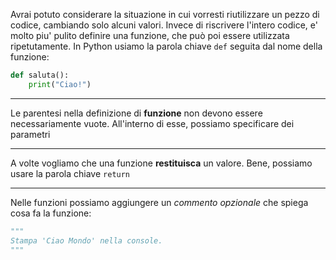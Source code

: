 Avrai potuto considerare la situazione in cui vorresti riutilizzare un pezzo di codice, cambiando solo alcuni valori.
Invece di riscrivere l'intero codice, e' molto piu' pulito definire una funzione, che può poi essere utilizzata ripetutamente.
In Python usiamo la parola chiave `def` seguita dal nome della funzione:
```python
def saluta():
    print("Ciao!")
```

---

Le parentesi nella definizione di __funzione__ non devono essere necessariamente vuote.
All'interno di esse, possiamo specificare dei parametri

---

A volte vogliamo che una funzione __restituisca__ un valore.
Bene, possiamo usare la parola chiave `return`

---

Nelle funzioni possiamo aggiungere un _commento opzionale_ che spiega cosa fa la funzione:
```python
"""
Stampa 'Ciao Mondo' nella console.
"""
```
